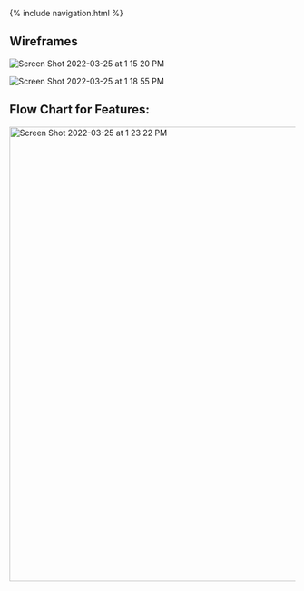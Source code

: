 {% include navigation.html %}


## Wireframes


![Screen Shot 2022-03-25 at 1 15 20 PM](https://user-images.githubusercontent.com/89223625/160194772-515e0098-5f84-41cc-9d0a-0eab106af810.png)


![Screen Shot 2022-03-25 at 1 18 55 PM](https://user-images.githubusercontent.com/89223625/160195211-b7178e4c-f325-4803-ace1-f6cd18cfadc0.png)




## Flow Chart for Features:

<img width="801" alt="Screen Shot 2022-03-25 at 1 23 22 PM" src="https://user-images.githubusercontent.com/89278005/160195693-a2567843-688f-47dc-9a74-b29b1f06d511.png">
